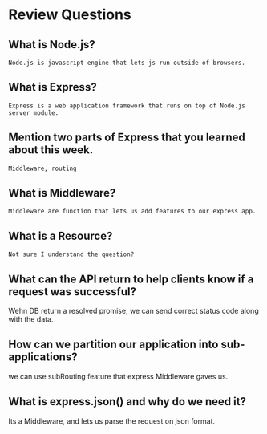 # Review Questions

## What is Node.js?
    Node.js is javascript engine that lets js run outside of browsers. 
## What is Express?
    Express is a web application framework that runs on top of Node.js server module. 
## Mention two parts of Express that you learned about this week.
    Middleware, routing
## What is Middleware?
    Middleware are function that lets us add features to our express app.
## What is a Resource?
    Not sure I understand the question? 
## What can the API return to help clients know if a request was successful?
Wehn DB return a resolved promise, we can send correct status code along with the data. 
## How can we partition our application into sub-applications?
we can use subRouting feature that express Middleware gaves us.
## What is express.json() and why do we need it?
Its a Middleware, and lets us parse the request on json format. 
